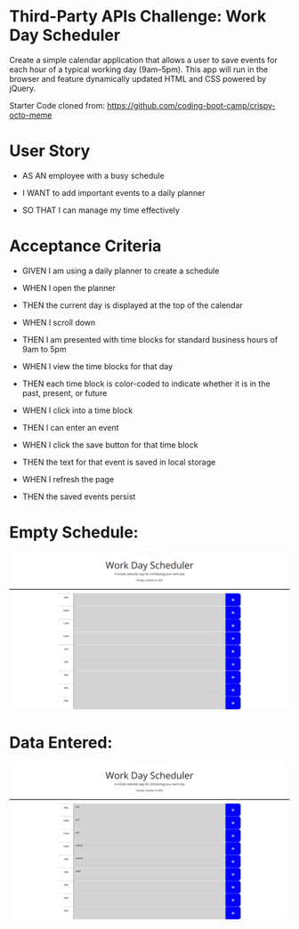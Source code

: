 # Third-Party APIs Challenge: Work Day Scheduler

Create a simple calendar application that allows a user to save events for each hour of a typical working day (9am–5pm). This app will run in the browser and feature dynamically updated HTML and CSS powered by jQuery.

Starter Code cloned from: https://github.com/coding-boot-camp/crispy-octo-meme

# User Story

* AS AN employee with a busy schedule

* I WANT to add important events to a daily planner

* SO THAT I can manage my time effectively

# Acceptance Criteria

* GIVEN I am using a daily planner to create a schedule

* WHEN I open the planner

* THEN the current day is displayed at the top of the calendar

* WHEN I scroll down

* THEN I am presented with time blocks for standard business hours of 9am to 5pm

* WHEN I view the time blocks for that day

* THEN each time block is color-coded to indicate whether it is in the past, present, or future

* WHEN I click into a time block

* THEN I can enter an event

* WHEN I click the save button for that time block

* THEN the text for that event is saved in local storage

* WHEN I refresh the page

* THEN the saved events persist

# Empty Schedule:
![Alt text](./assets/image.png)

# Data Entered:
![Alt text](./assets/image2.png)
